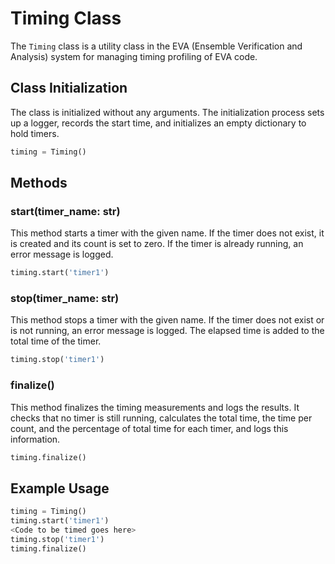 # Timing Class

The `Timing` class is a utility class in the EVA (Ensemble Verification and Analysis) system for managing timing profiling of EVA code.

## Class Initialization

The class is initialized without any arguments. The initialization process sets up a logger, records the start time, and initializes an empty dictionary to hold timers.

```python
timing = Timing()
```

## Methods

### start(timer_name: str)

This method starts a timer with the given name. If the timer does not exist, it is created and its count is set to zero. If the timer is already running, an error message is logged.

```python
timing.start('timer1')
```

### stop(timer_name: str)

This method stops a timer with the given name. If the timer does not exist or is not running, an error message is logged. The elapsed time is added to the total time of the timer.

```python
timing.stop('timer1')
```

### finalize()

This method finalizes the timing measurements and logs the results. It checks that no timer is still running, calculates the total time, the time per count, and the percentage of total time for each timer, and logs this information.

```python
timing.finalize()
```

## Example Usage
```python
timing = Timing()
timing.start('timer1')
<Code to be timed goes here>
timing.stop('timer1')
timing.finalize()
```
